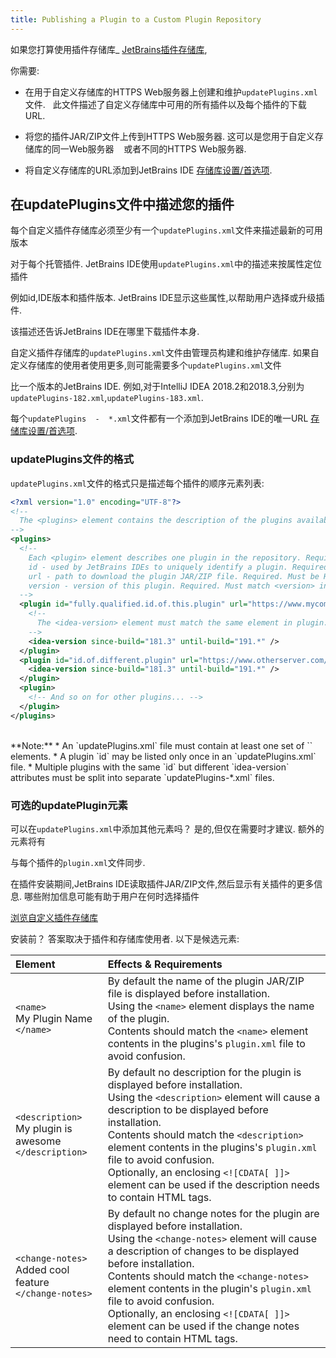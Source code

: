 ```yaml
---
title: Publishing a Plugin to a Custom Plugin Repository
---
```


如果您打算使用插件存储库_ [JetBrains插件存储库](https://plugins.jetbrains.com),

你需要:

* 在用于自定义存储库的HTTPS Web服务器上创建和维护`updatePlugins.xml`文件.  
此文件描述了自定义存储库中可用的所有插件以及每个插件的下载URL.

* 将您的插件JAR/ZIP文件上传到HTTPS Web服务器.
这可以是您用于自定义存储库的同一Web服务器
  
或者不同的HTTPS Web服务器.

* 将自定义存储库的URL添加到JetBrains IDE [存储库设置/首选项](https://www.jetbrains.com/help/idea/managing-plugins.html#repos).


## 在updatePlugins文件中描述您的插件

每个自定义插件存储库必须至少有一个`updatePlugins.xml`文件来描述最新的可用版本

对于每个托管插件. 
JetBrains IDE使用`updatePlugins.xml`中的描述来按属性定位插件

例如id,IDE版本和插件版本. 
JetBrains IDE显示这些属性,以帮助用户选择或升级插件.

该描述还告诉JetBrains IDE在哪里下载插件本身.


自定义插件存储库的`updatePlugins.xml`文件由管理员构建和维护存储库.
如果自定义存储库的使用者使用更多,则可能需要多个`updatePlugins.xml`文件

比一个版本的JetBrains IDE.
例如,对于IntelliJ IDEA 2018.2和2018.3,分别为`updatePlugins-182.xml`,`updatePlugins-183.xml`.

每个`updatePlugins  -  *.xml`文件都有一个添加到JetBrains IDE的唯一URL
[存储库设置/首选项](https://www.jetbrains.com/help/idea/managing-plugins.html#repos).


### updatePlugins文件的格式
`updatePlugins.xml`文件的格式只是描述每个插件的顺序元素列表:


```xml
<?xml version="1.0" encoding="UTF-8"?>
<!-- 
  The <plugins> element contains the description of the plugins available at this repository. Required. 
-->
<plugins>
  <!-- 
    Each <plugin> element describes one plugin in the repository. Required.
    id - used by JetBrains IDEs to uniquely identify a plugin. Required. Must match <id> in plugin.xml
    url - path to download the plugin JAR/ZIP file. Required. Must be HTTPS
    version - version of this plugin. Required. Must match <version> in plugin.xml
  -->
  <plugin id="fully.qualified.id.of.this.plugin" url="https://www.mycompany.com/my_repository/mypluginname.jar" version="major.minor.update">
    <!--
      The <idea-version> element must match the same element in plugin.xml. Required.
    -->
    <idea-version since-build="181.3" until-build="191.*" />
  </plugin>
  <plugin id="id.of.different.plugin" url="https://www.otherserver.com/other_repository/differentplugin.jar" version="major.minor">
    <idea-version since-build="181.3" until-build="191.*" />
  </plugin>
  <plugin>
    <!-- And so on for other plugins... -->
  </plugin>
</plugins>
```
<br>
**Note:** 
* An `updatePlugins.xml` file must contain at least one set of `<plugin></plugin>` elements.  
* A plugin `id` may be listed only once in an `updatePlugins.xml` file.  
* Multiple plugins with the same `id` but different `idea-version` attributes must be split into separate `updatePlugins-*.xml` files. 

### 可选的updatePlugin元素

可以在`updatePlugins.xml`中添加其他元素吗？
是的,但仅在需要时才建议.
额外的元素将有

与每个插件的`plugin.xml`文件同步.


在插件安装期间,JetBrains IDE读取插件JAR/ZIP文件,然后显示有关插件的更多信息.
哪些附加信息可能有助于用户在何时选择插件

[浏览自定义插件存储库](https://www.jetbrains.com/help/idea/managing-plugins.html#repos)

安装前？
答案取决于插件和存储库使用者.
以下是候选元素:


| Element                                                      |  Effects & Requirements     |
|:-------------------------------------------------------------|:----------------------------| 
| `<name>`<br>My Plugin Name<br>`</name>`                      | By default the name of the plugin JAR/ZIP file is displayed before installation. <br>Using the `<name>` element displays the name of the plugin. <br>Contents should match the `<name>` element contents in the plugins's `plugin.xml` file to avoid confusion. |
| `<description>`<br>My plugin is awesome<br>`</description>`  | By default no description for the plugin is displayed before installation. <br>Using the `<description>` element will cause a description to be displayed before installation. <br>Contents should match the `<description>` element contents in the plugins's `plugin.xml` file to avoid confusion. <br>Optionally, an enclosing `<![CDATA[ ]]>` element can be used if the description needs to contain HTML tags. |
| `<change-notes>`<br>Added cool feature<br>`</change-notes>`  | By default no change notes for the plugin are displayed before installation. <br>Using the `<change-notes>` element will cause a description of changes to be displayed before installation. <br>Contents should match the `<change-notes>` element contents in the plugin's `plugin.xml` file to avoid confusion. <br>Optionally, an enclosing `<![CDATA[ ]]>` element can be used if the change notes need to contain HTML tags. |

